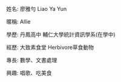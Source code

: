 姓名:
廖雅勻 Liao Ya Yun

暱稱:
Allie 

學歷:
丹鳳高中 輔仁大學統計資訊學系(在學中)

經歷:
大致素食堂
Herbivore草食動物

專長:
數學、文書處理

興趣:
唱歌、吃美食
